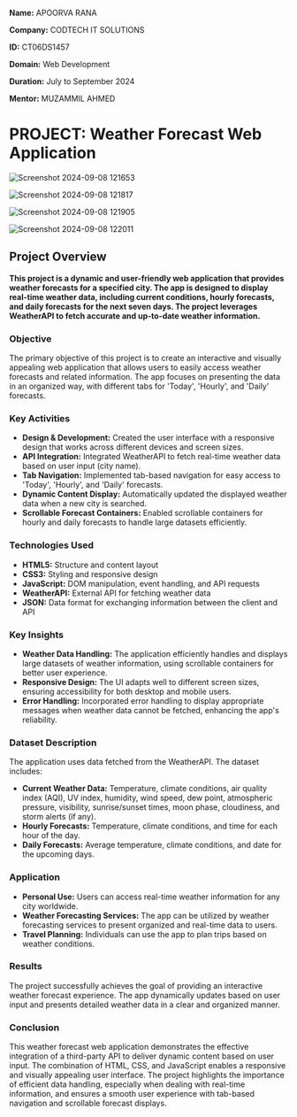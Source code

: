 **Name:** APOORVA RANA

**Company:** CODTECH IT SOLUTIONS

**ID:** CT06DS1457

**Domain:** Web Development

**Duration:** July to September 2024

**Mentor:** MUZAMMIL AHMED


# **PROJECT: Weather Forecast Web Application**


![Screenshot 2024-09-08 121653](https://github.com/user-attachments/assets/70570edd-c067-4d45-a7e7-832e903c8f73)

![Screenshot 2024-09-08 121817](https://github.com/user-attachments/assets/a0022636-91bf-4152-bf3e-27f9d91da0ee)

![Screenshot 2024-09-08 121905](https://github.com/user-attachments/assets/09456746-cd3f-4ec7-ae33-5df491142f87)

![Screenshot 2024-09-08 122011](https://github.com/user-attachments/assets/8914f5d4-6554-4696-98ce-62ec53110557)




## Project Overview
**This project is a dynamic and user-friendly web application that provides weather forecasts for a specified city. The app is designed to display real-time weather data, including current conditions, hourly forecasts, and daily forecasts for the next seven days. The project leverages WeatherAPI to fetch accurate and up-to-date weather information.**

### Objective
The primary objective of this project is to create an interactive and visually appealing web application that allows users to easily access weather forecasts and related information. The app focuses on presenting the data in an organized way, with different tabs for 'Today', 'Hourly', and 'Daily' forecasts.

### Key Activities
- **Design & Development:** Created the user interface with a responsive design that works across different devices and screen sizes.
- **API Integration:** Integrated WeatherAPI to fetch real-time weather data based on user input (city name).
- **Tab Navigation:** Implemented tab-based navigation for easy access to 'Today', 'Hourly', and 'Daily' forecasts.
- **Dynamic Content Display:** Automatically updated the displayed weather data when a new city is searched.
- **Scrollable Forecast Containers:** Enabled scrollable containers for hourly and daily forecasts to handle large datasets efficiently.

### Technologies Used
- **HTML5:** Structure and content layout
- **CSS3:** Styling and responsive design
- **JavaScript:** DOM manipulation, event handling, and API requests
- **WeatherAPI:** External API for fetching weather data
- **JSON:** Data format for exchanging information between the client and API

### Key Insights
- **Weather Data Handling:** The application efficiently handles and displays large datasets of weather information, using scrollable containers for better user experience.
- **Responsive Design:** The UI adapts well to different screen sizes, ensuring accessibility for both desktop and mobile users.
- **Error Handling:** Incorporated error handling to display appropriate messages when weather data cannot be fetched, enhancing the app's reliability.

### Dataset Description
The application uses data fetched from the WeatherAPI. The dataset includes:

- **Current Weather Data:** Temperature, climate conditions, air quality index (AQI), UV index, humidity, wind speed, dew point, atmospheric pressure, visibility, sunrise/sunset times, moon phase, cloudiness, and storm alerts (if any).
- **Hourly Forecasts:** Temperature, climate conditions, and time for each hour of the day.
- **Daily Forecasts:** Average temperature, climate conditions, and date for the upcoming days.

### Application
- **Personal Use:** Users can access real-time weather information for any city worldwide.
- **Weather Forecasting Services:** The app can be utilized by weather forecasting services to present organized and real-time data to users.
- **Travel Planning:** Individuals can use the app to plan trips based on weather conditions.

### Results
The project successfully achieves the goal of providing an interactive weather forecast experience. The app dynamically updates based on user input and presents detailed weather data in a clear and organized manner.

### Conclusion
This weather forecast web application demonstrates the effective integration of a third-party API to deliver dynamic content based on user input. The combination of HTML, CSS, and JavaScript enables a responsive and visually appealing user interface. The project highlights the importance of efficient data handling, especially when dealing with real-time information, and ensures a smooth user experience with tab-based navigation and scrollable forecast displays.
